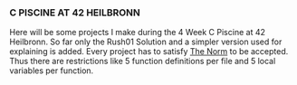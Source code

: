 ### C PISCINE AT 42 HEILBRONN

Here will be some projects I make during the 4 Week C Piscine at 42 Heilbronn. So far only the Rush01 Solution and a simpler version used for explaining is added. Every project has to satisfy [The Norm](https://github.com/MagicHatJo/-42-Norm/blob/master/norme.en.pdf) to be accepted. Thus there are restrictions like 5 function definitions per file and 5 local variables per function.